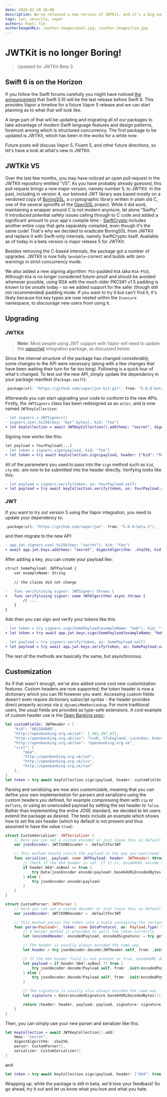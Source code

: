 ```yaml
---
date: 2024-02-28 16:00
description: We've released a new version of JWTKit, and it's a big one!
tags: jwt, security, vapor
authors: Paul; Tim
authorImageURLs: /author-images/paul.jpg; /author-images/tim.jpg
--- 
```

# JWTKit is no longer Boring!

> Updated for JWTKit Beta 3.

## Swift 6 is on the Horizon

If you follow the Swift forums carefully you might have noticed [the announcement](https://forums.swift.org/t/progress-toward-the-swift-6-language-mode/68315/33) that Swift 5.10 will be the last release before Swift 6. This provides Vapor a timeline for a future Vapor 5 release and we can start planning as to what that will look like.

A large part of that will be updating and migrating all of our packages to take advantage of modern Swift language features and design patterns, foremost among which is structured concurrency. The first package to be updated is JWTKit, which has been in the works for a while now.

Future posts will discuss Vapor 5, Fluent 5, and other future directions, so let's have a look at what's new in JWTKit.

## JWTKit V5

Over the last few months, you may have noticed an open pull request in the JWTKit repository entitled "V5". As you have probably already guessed, this pull request brings a new major version, namely number 5, to JWTKit. In the past, including in version 4, our beloved JWT library was based mostly on a vendored copy of [BoringSSL](https://boringssl.googlesource.com/boringssl/), a cryptographic library written in plain old C, one of the several spinoffs of the [OpenSSL](https://openssl.org) project. While it did _work_, maintaining a wrapper around C is not modern anymore, let alone "Swifty". It introduced potential safety issues calling through to C code and added a significant amount to your app's compile time - [SwiftCrypto](https://github.com/apple/swift-crypto) includes another entire copy that gets separately compiled, even though it's the same code! That's why we decided to eradicate BoringSSL from JWTKit and replace it with Swift-only internals, namely SwiftCrypto itself. Available as of today in a beta version is major release 5 for JWTKit.

Besides removing the C-based internals, the package got a number of upgrades. JWTKit is now fully `Sendable`-correct and builds with zero warnings in strict concurrency mode. 

We also added a new signing algorithm: `PSS`-padded `RSA` (aka `RSA-PSS`). Although `RSA` is no longer considered future-proof and should be avoided whenever possible, using RSA with the much older PKCS#1 v1.5 padding is _known_ to be unsafe today - so we added support for the safer (though still not recommended) padding mode. If you want to try it but can't find it, it's likely because `RSA` key types are now nested within the `Insecure` namespace, to discourage new users from using it. 

## Upgrading

### JWTKit

> **Note:** Most people using JWT support with Vapor will need to update the [vapor/jwt](https://github.com/vapor/jwt) integration package, as discussed below.

Since the internal structure of the package has changed _considerably_, some changes to the API were necessary (along with a few changes that have been waiting their turn for far too long). Following is a quick tour of what's changed. To test out the new API, simply update the dependency in your package manifest (`Package.swift`):

```swift
.package(url: "https://github.com/vapor/jwt-kit.git", from: "5.0.0-beta.3"),
```

Afterwards you can start upgrading your code to conform to the new APIs. Firstly, the `JWTSigners` class has been redesigned as an `actor`, and is now named `JWTKeyCollection`:

```diff
- let signers = JWTSigners()
- signers.use(.hs256(key: "bar".bytes), kid: "foo")
+ let keyCollection = await JWTKeyCollection().add(hmac: "secret", digestAlgorithm: .sha256, kid: "foo")
```

Signing now works like this:

```diff
let payload = YourPayload(...)
- let token = signers.sign(payload, kid: "foo")
+ let token = try await keyCollection.sign(payload, header: ["kid": "foo"])
```

All of the parameters you used to pass into the `sign` method such as `kid`, `cty` etc. are now to be submitted into the header directly. Verifying looks like this:

```diff
- let payload = signers.verify(token, as: YourPayload.self)
+ let payload = try await keyCollection.verify(token, as: YourPayload.self)
```

### JWT

If you want to try out version 5 using the Vapor integration, you need to update your dependency to:

```swift
.package(url: "https://github.com/vapor/jwt", from: "5.0.0-beta.3"),
```

and then migrate to the new API:

```diff
- app.jwt.signers.use(.hs256(key: "secret"), kid: "foo")
+ await app.jwt.keys.add(hmac: "secret", digestAlgorithm: .sha256, kid: "foo")
```

After adding a key, you can create your payload like:

```diff
struct SomePayload: JWTPayload {
    var exampleName: String
    
    // the claims did not change

-   func verify(using signer: JWTSigner) throws {
+   func verify(using signer: some JWTAlgorithm) async throws {
        // ... 
    }
}
```

Adn then you can sign and verify your tokens like this:

```diff
- let token = try signers.sign(SomePayload(exampleName: "bob"), kid: "foo")
+ let token = try await app.jwt.keys.sign(SomePayload(exampleName: "bob"), header: ["kid": "foo"])

- let payload = try signers.verify(token, as: SomePayload.self)
+ let payload = try await app.jwt.keys.verify(token, as: SomePayload.self)
```

The rest of the methods are basically the same, but asynchronous.

## Customization

As if that wasn't enough, we've also added some cool new customization features. Custom headers are now supported; the token header is now a dictionary which you can fill however you want. Accessing custom fields doesn't even require dictionary subscript syntax - the header provides direct property access via `@_dynamicMemberLookup`. For more traditional users, the usual fields are provided as type-safe extensions. A cool example of custom header use is the [Open Banking spec](https://openbanking.atlassian.net/wiki/spaces/DZ/pages/937656404/Read+Write+Data+API+Specification+-+v3.1):

```swift
let customFields: JWTHeader = [
    "kid": "90210ABAD",
    "http://openbanking.org.uk/iat": 1_501_497_671,
    "http://openbanking.org.uk/iss": "C=UK, ST=England, L=London, O=Acme Ltd.",
    "http://openbanking.org.uk/tan": "openbanking.org.uk",
    "crit": [
        "b64",
        "http://openbanking.org.uk/iat",
        "http://openbanking.org.uk/iss",
        "http://openbanking.org.uk/tan"
    ],
]
let token = try await keyCollection.sign(payload, header: customFields)
```

Parsing and serializing are now also customizable, meaning that you can define your own implementation for parsers and serializers using the custom headers you defined, for example compressing them with `zip` or `deflate`, or using an unencoded payload by setting the `b64` header to `false`. Rather than implementing the entire JOSE standard, we decided to let users extend the package as desired. The tests include an example which shows how to set the `b64` header (which by default is not present and thus assumed to have the value `true`):

```swift
struct CustomSerializer: JWTSerializer {
    // Here you can set a custom encoder or just leave this as default
    var jsonEncoder: JWTJSONEncoder = .defaultForJWT

    // This method should return the payload in the way you want/need it
    func serialize(_ payload: some JWTPayload, header: JWTHeader) throws -> Data {
        // Check if the b64 header is set. If it is, base64URL encode the payload, don't otherwise
        if header.b64?.asBool == true {
            try Data(jsonEncoder.encode(payload).base64URLEncodedBytes())
        } else {
            try jsonEncoder.encode(payload)
        }
    }
}

struct CustomParser: JWTParser {
    // Here you can set a custom decoder or just leave this as default
    var jsonDecoder: JWTJSONDecoder = .defaultForJWT

    // This method parses the token into a tuple containing the various token's elements
    func parse<Payload>(_ token: some DataProtocol, as: Payload.Type) throws -> (header: JWTHeader, payload: Payload, signature: Data) where Payload: JWTPayload {
        // A helper method is provided to split the token correctly
        let (encodedHeader, encodedPayload, encodedSignature) = try getTokenParts(token)

        // The header is usually always encoded the same way
        let header = try jsonDecoder.decode(JWTHeader.self, from: .init(encodedHeader.base64URLDecodedBytes()))

        // If the b64 header field is non present or true, base64URL decode the payload, don't otherwise
        let payload = if header.b64?.asBool ?? true {
            try jsonDecoder.decode(Payload.self, from: .init(encodedPayload.base64URLDecodedBytes()))
        } else {
            try jsonDecoder.decode(Payload.self, from: .init(encodedPayload))
        }

        // The signature is usually also always encoded the same way
        let signature = Data(encodedSignature.base64URLDecodedBytes())

        return (header: header, payload: payload, signature: signature)
    }
}
```

Then, you can simply use your new parser and serializer like this:

```swift
let keyCollection = await JWTKeyCollection().add(
    hmac: "secret", 
    digestAlgorithm: .sha256, 
    parser: CustomParser(), 
    serializer: CustomSerializer()
)
```

and 

```swift
let token = try await keyCollection.sign(payload, header: ["b64": true])
```

Wrapping up, while the package is still in beta, we'd love your feedback! So go ahead, try it out and let us know what you love and what you hate. 

